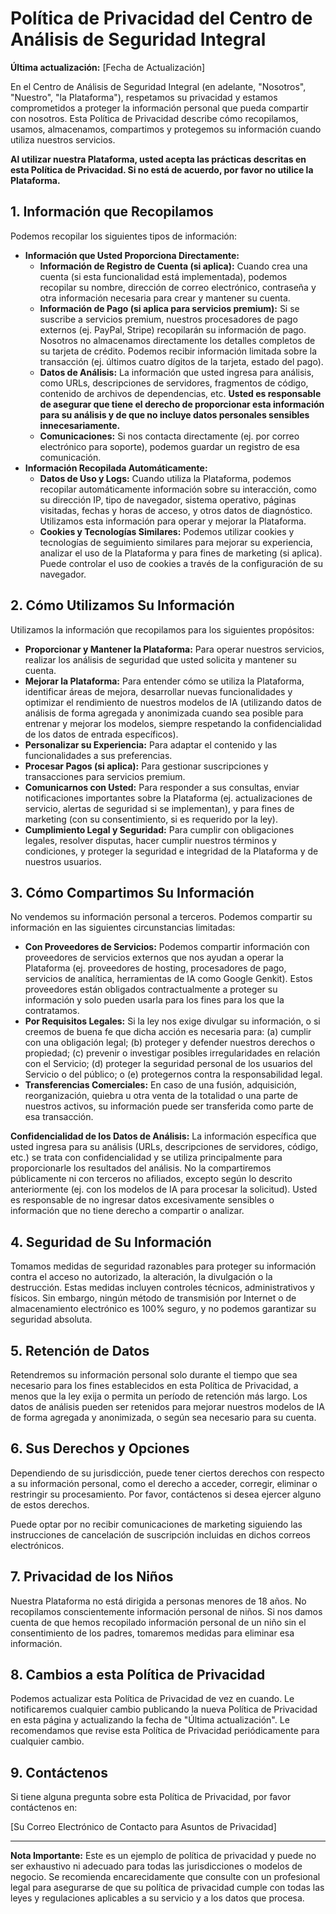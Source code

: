 
# Política de Privacidad del Centro de Análisis de Seguridad Integral

**Última actualización:** [Fecha de Actualización]

En el Centro de Análisis de Seguridad Integral (en adelante, "Nosotros", "Nuestro", "la Plataforma"), respetamos su privacidad y estamos comprometidos a proteger la información personal que pueda compartir con nosotros. Esta Política de Privacidad describe cómo recopilamos, usamos, almacenamos, compartimos y protegemos su información cuando utiliza nuestros servicios.

**Al utilizar nuestra Plataforma, usted acepta las prácticas descritas en esta Política de Privacidad. Si no está de acuerdo, por favor no utilice la Plataforma.**

## 1. Información que Recopilamos

Podemos recopilar los siguientes tipos de información:

*   **Información que Usted Proporciona Directamente:**
    *   **Información de Registro de Cuenta (si aplica):** Cuando crea una cuenta (si esta funcionalidad está implementada), podemos recopilar su nombre, dirección de correo electrónico, contraseña y otra información necesaria para crear y mantener su cuenta.
    *   **Información de Pago (si aplica para servicios premium):** Si se suscribe a servicios premium, nuestros procesadores de pago externos (ej. PayPal, Stripe) recopilarán su información de pago. Nosotros no almacenamos directamente los detalles completos de su tarjeta de crédito. Podemos recibir información limitada sobre la transacción (ej. últimos cuatro dígitos de la tarjeta, estado del pago).
    *   **Datos de Análisis:** La información que usted ingresa para análisis, como URLs, descripciones de servidores, fragmentos de código, contenido de archivos de dependencias, etc. **Usted es responsable de asegurar que tiene el derecho de proporcionar esta información para su análisis y de que no incluye datos personales sensibles innecesariamente.**
    *   **Comunicaciones:** Si nos contacta directamente (ej. por correo electrónico para soporte), podemos guardar un registro de esa comunicación.
*   **Información Recopilada Automáticamente:**
    *   **Datos de Uso y Logs:** Cuando utiliza la Plataforma, podemos recopilar automáticamente información sobre su interacción, como su dirección IP, tipo de navegador, sistema operativo, páginas visitadas, fechas y horas de acceso, y otros datos de diagnóstico. Utilizamos esta información para operar y mejorar la Plataforma.
    *   **Cookies y Tecnologías Similares:** Podemos utilizar cookies y tecnologías de seguimiento similares para mejorar su experiencia, analizar el uso de la Plataforma y para fines de marketing (si aplica). Puede controlar el uso de cookies a través de la configuración de su navegador.

## 2. Cómo Utilizamos Su Información

Utilizamos la información que recopilamos para los siguientes propósitos:

*   **Proporcionar y Mantener la Plataforma:** Para operar nuestros servicios, realizar los análisis de seguridad que usted solicita y mantener su cuenta.
*   **Mejorar la Plataforma:** Para entender cómo se utiliza la Plataforma, identificar áreas de mejora, desarrollar nuevas funcionalidades y optimizar el rendimiento de nuestros modelos de IA (utilizando datos de análisis de forma agregada y anonimizada cuando sea posible para entrenar y mejorar los modelos, siempre respetando la confidencialidad de los datos de entrada específicos).
*   **Personalizar su Experiencia:** Para adaptar el contenido y las funcionalidades a sus preferencias.
*   **Procesar Pagos (si aplica):** Para gestionar suscripciones y transacciones para servicios premium.
*   **Comunicarnos con Usted:** Para responder a sus consultas, enviar notificaciones importantes sobre la Plataforma (ej. actualizaciones de servicio, alertas de seguridad si se implementan), y para fines de marketing (con su consentimiento, si es requerido por la ley).
*   **Cumplimiento Legal y Seguridad:** Para cumplir con obligaciones legales, resolver disputas, hacer cumplir nuestros términos y condiciones, y proteger la seguridad e integridad de la Plataforma y de nuestros usuarios.

## 3. Cómo Compartimos Su Información

No vendemos su información personal a terceros. Podemos compartir su información en las siguientes circunstancias limitadas:

*   **Con Proveedores de Servicios:** Podemos compartir información con proveedores de servicios externos que nos ayudan a operar la Plataforma (ej. proveedores de hosting, procesadores de pago, servicios de analítica, herramientas de IA como Google Genkit). Estos proveedores están obligados contractualmente a proteger su información y solo pueden usarla para los fines para los que la contratamos.
*   **Por Requisitos Legales:** Si la ley nos exige divulgar su información, o si creemos de buena fe que dicha acción es necesaria para: (a) cumplir con una obligación legal; (b) proteger y defender nuestros derechos o propiedad; (c) prevenir o investigar posibles irregularidades en relación con el Servicio; (d) proteger la seguridad personal de los usuarios del Servicio o del público; o (e) protegernos contra la responsabilidad legal.
*   **Transferencias Comerciales:** En caso de una fusión, adquisición, reorganización, quiebra u otra venta de la totalidad o una parte de nuestros activos, su información puede ser transferida como parte de esa transacción.

**Confidencialidad de los Datos de Análisis:**
La información específica que usted ingresa para su análisis (URLs, descripciones de servidores, código, etc.) se trata con confidencialidad y se utiliza principalmente para proporcionarle los resultados del análisis. No la compartiremos públicamente ni con terceros no afiliados, excepto según lo descrito anteriormente (ej. con los modelos de IA para procesar la solicitud). Usted es responsable de no ingresar datos excesivamente sensibles o información que no tiene derecho a compartir o analizar.

## 4. Seguridad de Su Información

Tomamos medidas de seguridad razonables para proteger su información contra el acceso no autorizado, la alteración, la divulgación o la destrucción. Estas medidas incluyen controles técnicos, administrativos y físicos. Sin embargo, ningún método de transmisión por Internet o de almacenamiento electrónico es 100% seguro, y no podemos garantizar su seguridad absoluta.

## 5. Retención de Datos

Retendremos su información personal solo durante el tiempo que sea necesario para los fines establecidos en esta Política de Privacidad, a menos que la ley exija o permita un período de retención más largo. Los datos de análisis pueden ser retenidos para mejorar nuestros modelos de IA de forma agregada y anonimizada, o según sea necesario para su cuenta.

## 6. Sus Derechos y Opciones

Dependiendo de su jurisdicción, puede tener ciertos derechos con respecto a su información personal, como el derecho a acceder, corregir, eliminar o restringir su procesamiento. Por favor, contáctenos si desea ejercer alguno de estos derechos.

Puede optar por no recibir comunicaciones de marketing siguiendo las instrucciones de cancelación de suscripción incluidas en dichos correos electrónicos.

## 7. Privacidad de los Niños

Nuestra Plataforma no está dirigida a personas menores de 18 años. No recopilamos conscientemente información personal de niños. Si nos damos cuenta de que hemos recopilado información personal de un niño sin el consentimiento de los padres, tomaremos medidas para eliminar esa información.

## 8. Cambios a esta Política de Privacidad

Podemos actualizar esta Política de Privacidad de vez en cuando. Le notificaremos cualquier cambio publicando la nueva Política de Privacidad en esta página y actualizando la fecha de "Última actualización". Le recomendamos que revise esta Política de Privacidad periódicamente para cualquier cambio.

## 9. Contáctenos

Si tiene alguna pregunta sobre esta Política de Privacidad, por favor contáctenos en:

[Su Correo Electrónico de Contacto para Asuntos de Privacidad]

---
**Nota Importante:** Este es un ejemplo de política de privacidad y puede no ser exhaustivo ni adecuado para todas las jurisdicciones o modelos de negocio. Se recomienda encarecidamente que consulte con un profesional legal para asegurarse de que su política de privacidad cumple con todas las leyes y regulaciones aplicables a su servicio y a los datos que procesa.
